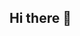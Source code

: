 ## Hi there 👋

<!--
**profcristiano1987/profcristiano1987** is a ✨ _special_ ✨ repository because its `README.md` (this file) appears on your GitHub profile.

Here are some ideas to get you started:

👋 Olá, muito prazer! Sou Carlos Henrique Tavares.
👀 Estou interessado em aprender novas linguagens apara aprimorar meu conhecimento.
🌱 Atualmente estou estudando a linguagem Scratch com os alunos do Ensino Fundamental, JavScript, HTML5 e CSS3 com os alunos do Ensino Médio.
📫 Você pode me encontrar através das minhas redes sociais.
-->
